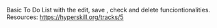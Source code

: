 Basic To Do List with the edit, save , check and delete funciontionalities.
Resources:
https://hyperskill.org/tracks/5
